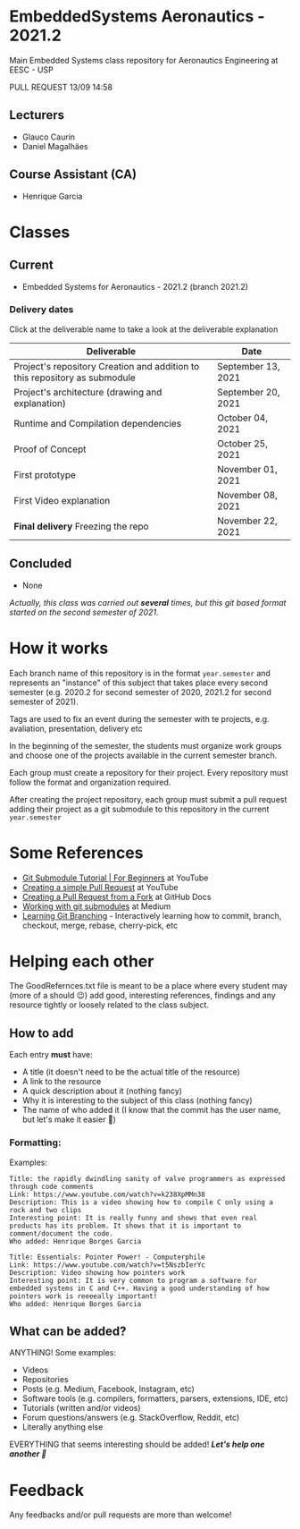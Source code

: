 # EmbeddedSystems Aeronautics - 2021.2
Main Embedded Systems class repository for Aeronautics Engineering at EESC - USP

PULL REQUEST 13/09 14:58


## Lecturers
- Glauco Caurin
- Daniel Magalhäes

## Course Assistant (CA)
- Henrique Garcia

# Classes

## Current
- Embedded Systems for Aeronautics - 2021.2 (branch 2021.2)


### Delivery dates

Click at the deliverable name to take a look at the deliverable explanation

Deliverable | Date
------------|-----
Project's repository Creation and addition to this repository as submodule|September 13, 2021
Project's architecture (drawing and explanation)|September 20, 2021
Runtime and Compilation dependencies |October 04, 2021
Proof of Concept|October 25, 2021
First prototype|November 01, 2021
First Video explanation|November 08, 2021
**Final delivery** Freezing the repo|November 22, 2021



## Concluded

- None

_Actually, this class was carried out **several** times, but this git based format started on the second semester of 2021._

# How it works

Each branch name of this repository is in the format `year.semester` and represents an "instance" of this subject that takes place every second semester (e.g. 2020.2 for second semester of 2020, 2021.2 for second semester of 2021).

Tags are used to fix an event during the semester with te projects, e.g. avaliation, presentation, delivery etc

In the beginning of the semester, the students must organize work groups and choose one of the projects available in the current semester branch. 

Each group must create a repository for their project. Every repository must follow the format and organization required.

After creating the project repository, each group must submit a pull request adding their project as a git submodule to this repository in the current `year.semester`


# Some References

- [Git Submodule Tutorial | For Beginners](https://www.youtube.com/watch?v=gSlXo2iLBro) at YouTube
- [Creating a simple Pull Request](https://www.youtube.com/watch?v=rgbCcBNZcdQ) at YouTube
- [Creating a Pull Request from a Fork](https://docs.github.com/en/github/collaborating-with-pull-requests/proposing-changes-to-your-work-with-pull-requests/creating-a-pull-request-from-a-fork) at GitHub Docs
- [Working with git submodules](https://medium.com/fiverr-engineering/working-with-git-submodules-ec6210801e07) at Medium
- [Learning Git Branching](https://learngitbranching.js.org/) - Interactively learning how to commit, branch, checkout, merge, rebase, cherry-pick, etc


# Helping each other

The GoodRefernces.txt file is meant to be a place where every student may (more of a should 😉) add good, interesting references, findings and any resource tightly or loosely related to the class subject.

## How to add

Each entry **must** have:
- A title (it doesn't need to be the actual title of the resource)
- A link to the resource
- A quick description about it (nothing fancy)
- Why it is interesting to the subject of this class (nothing fancy)
- The name of who added it (I know that the commit has the user name, but let's make it easier 🙂)

### Formatting:

Examples:

```
Title: the rapidly dwindling sanity of valve programmers as expressed through code comments
Link: https://www.youtube.com/watch?v=k238XpMMn38
Description: This is a video showing how to compile C only using a rock and two clips
Interesting point: It is really funny and shows that even real products has its problem. It shows that it is important to comment/document the code. 
Who added: Henrique Borges Garcia
```

```
Title: Essentials: Pointer Power! - Computerphile
Link: https://www.youtube.com/watch?v=t5NszbIerYc
Description: Video showing how pointers work
Interesting point: It is very common to program a software for embedded systems in C and C++. Having a good understanding of how pointers work is reeeeally important!
Who added: Henrique Borges Garcia
```

## What can be added?

ANYTHING! Some examples:

- Videos
- Repositories
- Posts (e.g. Medium, Facebook, Instagram, etc)
- Software tools (e.g. compilers, formatters, parsers, extensions, IDE, etc)
- Tutorials (written and/or videos)  
- Forum questions/answers (e.g. StackOverflow, Reddit, etc)
- Literally anything else

EVERYTHING that seems interesting should be added! **_Let's help one another 🙂_**

# Feedback

Any feedbacks and/or pull requests are more than welcome!
